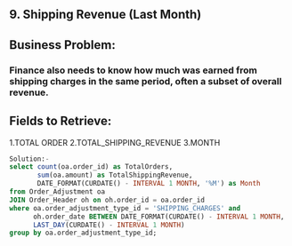 ## 9. Shipping Revenue (Last Month)
## Business Problem:
### Finance also needs to know how much was earned from shipping charges in the same period, often a subset of overall revenue.

## Fields to Retrieve:

1.TOTAL ORDER
2.TOTAL_SHIPPING_REVENUE
3.MONTH
```sql
Solution:-
select count(oa.order_id) as TotalOrders,
       sum(oa.amount) as TotalShippingRevenue,
       DATE_FORMAT(CURDATE() - INTERVAL 1 MONTH, '%M') as Month
from Order_Adjustment oa 
JOIN Order_Header oh on oh.order_id = oa.order_id
where oa.order_adjustment_type_id = 'SHIPPING_CHARGES' and
      oh.order_date BETWEEN DATE_FORMAT(CURDATE() - INTERVAL 1 MONTH, '%Y-%m-01') and
	  LAST_DAY(CURDATE() - INTERVAL 1 MONTH)
group by oa.order_adjustment_type_id;


```
